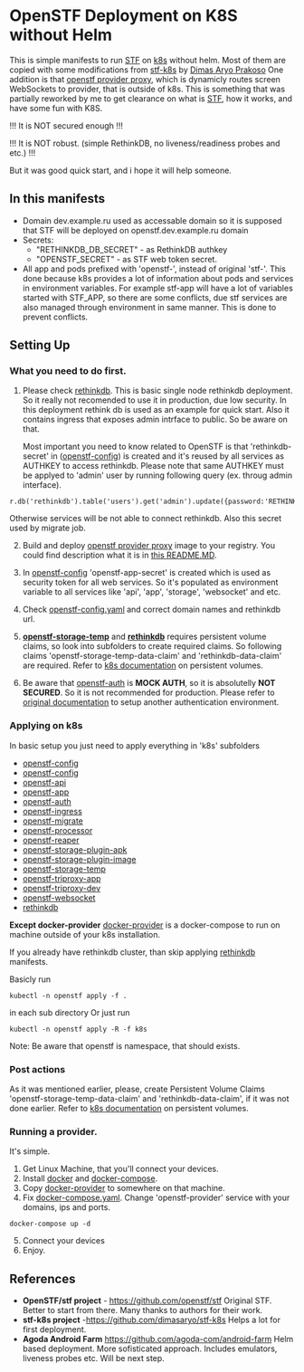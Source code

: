# OpenSTF Deployment on K8S without Helm

This is simple manifests to run [STF](https://github.com/openstf/stf) on [k8s](https://kubernetes.io/) without helm.
Most of them are copied with some modifications from [stf-k8s](https://github.com/dimasaryo/stf-k8s) by [Dimas Aryo Prakoso](https://github.com/dimasaryo)
One addition is that [openstf provider proxy](k8s/nginx-provider-proxy/openstf-provider-proxy.yaml), which is dynamicly routes screen WebSockets to provider, that is outside of k8s.
This is something that was partially reworked by me to get clearance on what is [STF](https://github.com/openstf/stf), how it works, and have some fun with K8S.

!!! It is NOT secured enough !!!

!!! It is NOT robust. (simple RethinkDB, no liveness/readiness probes and etc.) !!!


But it was good quick start, and i hope it will help someone.

## In this manifests
* Domain dev.example.ru used as accessable domain so it is supposed that STF will be deployed on openstf.dev.example.ru domain
* Secrets:
   * "RETHINKDB_DB_SECRET" - as RethinkDB authkey
   * "OPENSTF_SECRET" - as STF web token secret.
* All app and pods prefixed with 'openstf-', instead of original 'stf-'. This done because k8s provides a lot of information about pods and services in environment variables. For example stf-app will have a lot of variables started with STF_APP, so there are some conflicts, due stf services are also managed through environment in same manner. This is done to prevent conflicts.
 
## Setting Up

### What you need to do first.
1) Please check [rethinkdb](k8s/rethinkdb).
   This is basic single node rethinkdb deployment. So it really not recomended to use it in production, due low security. In this deployment rethink db is used as an example for quick start. Also it contains ingress that exposes admin intrface to public. So be aware on that.

   Most important you need to know related to OpenSTF is that 'rethinkdb-secret' in ([openstf-config](k8s/openstf-config)) is created and it's reused by all services as AUTHKEY to access rethinkdb. Please note that same AUTHKEY must be applyed to 'admin' user by running following query (ex. throug admin interface).
```
r.db('rethinkdb').table('users').get('admin').update({password:'RETHINKDB_DB_SECRET'})
```
   Otherwise services will be not able to connect rethinkdb.
   Also this secret used by migrate job.

2) Build and deploy [openstf provider proxy](k8s/nginx-provider-proxy/docker/) image to your registry. You could find description what it is in [this README.MD](k8s/nginx-provider-proxy/README.MD).

3) In [openstf-config](openstf-config) 'openstf-app-secret' is created which is used as security token for all web services. So it's populated as environment variable to all services like 'api', 'app', 'storage', 'websocket' and etc. 

4) Check [openstf-config.yaml](k8s/openstf-config/openstf-config.yaml) and correct domain names and rethinkdb url.

5) **[openstf-storage-temp](k8s/openstf-storage-temp)** and **[rethinkdb](rethinkdb)** requires persistent volume claims, so look into subfolders to create required claims. So following claims 'openstf-storage-temp-data-claim' and 'rethinkdb-data-claim' are required. Refer to [k8s documentation](https://kubernetes.io/docs/concepts/storage/persistent-volumes/) on persistent volumes.

6) Be aware that [openstf-auth](k8s/openstf-auth) is **MOCK AUTH**, so it is absolutelly **NOT SECURED**. So it is not recommended for production. Please refer to [original documentation](https://github.com/openstf/stf/blob/master/doc/DEPLOYMENT.md#stf-authservice) to setup another authentication environment.

### Applying on k8s

In basic setup you just need to apply everything in 'k8s' subfolders
* [openstf-config](k8s/openstf-config)
* [openstf-config](k8s/openstf-config)
* [openstf-api](k8s/openstf-api)
* [openstf-app](k8s/openstf-app)
* [openstf-auth](k8s/openstf-auth)
* [openstf-ingress](k8s/openstf-ingress)
* [openstf-migrate](k8s/openstf-migrate)
* [openstf-processor](k8s/openstf-processor)
* [openstf-reaper](k8s/openstf-reaper)
* [openstf-storage-plugin-apk](k8s/openstf-storage-plugin-apk)
* [openstf-storage-plugin-image](k8s/openstf-storage-plugin-image)
* [openstf-storage-temp](k8s/openstf-storage-temp)
* [openstf-triproxy-app](k8s/openstf-triproxy-app)
* [openstf-triproxy-dev](k8s/openstf-triproxy-dev)
* [openstf-websocket](k8s/openstf-websocket)
* [rethinkdb](k8s/rethinkdb)

**Except docker-provider**
[docker-provider](docker-provider) is a docker-compose to run on machine outside of your k8s installation.

If you already have rethinkdb cluster, than skip applying [rethinkdb](k8s/rethinkdb) manifests.

Basicly run

```
kubectl -n openstf apply -f .
```
in each sub directory
Or just run 
```
kubectl -n openstf apply -R -f k8s
```

Note: Be aware that openstf is namespace, that should exists.

### Post actions
As it was mentioned earlier, please, create Persistent Volume Claims 'openstf-storage-temp-data-claim' and 'rethinkdb-data-claim', if it was not done earlier. Refer to [k8s documentation](https://kubernetes.io/docs/concepts/storage/persistent-volumes/) on persistent volumes.

### Running a provider.
It's simple.
1) Get Linux Machine, that you'll connect your devices.
2) Install [docker](https://docs.docker.com/install/) and [docker-compose](https://docs.docker.com/compose/install/).
3) Copy [docker-provider](docker-provider) to somewhere on that machine.
4) Fix [docker-compose.yaml](docker-provider/docker-compose.yaml). Change 'openstf-provider' service with your domains, ips and ports.
```
docker-compose up -d
```
5) Connect your devices
6) Enjoy.

## References
* **OpenSTF/stf project** - <https://github.com/openstf/stf>
   Original STF. Better to start from there. Many thanks to authors for their work.
* **stf-k8s project** -<https://github.com/dimasaryo/stf-k8s>
   Helps a lot for first deployment.
* **Agoda Android Farm** <https://github.com/agoda-com/android-farm>
   Helm based deployment. More sofisticated approach. Includes emulators, liveness probes etc. Will be next step.

